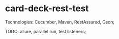# card-deck-rest-test

Technologies: Cucumber, Maven, RestAssured, Gson;

TODO: allure, parallel run, test listeners;